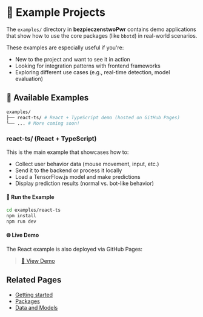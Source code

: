 # 🧪 Example Projects

The `examples/` directory in **bezpieczenstwoPwr** contains demo applications that show how to use the core packages (like `bbotd`) in real-world scenarios.

These examples are especially useful if you're:

- New to the project and want to see it in action
- Looking for integration patterns with frontend frameworks
- Exploring different use cases (e.g., real-time detection, model evaluation)

## 📁 Available Examples

```bash
examples/
├── react-ts/ # React + TypeScript demo (hosted on GitHub Pages)
└── ... # More coming soon!
```

### react-ts/ (React + TypeScript)

This is the main example that showcases how to:

- Collect user behavior data (mouse movement, input, etc.)
- Send it to the backend or process it locally
- Load a TensorFlow.js model and make predictions
- Display prediction results (normal vs. bot-like behavior)

#### 🚀 Run the Example

```bash
cd examples/react-ts
npm install
npm run dev
```

#### 🌐 Live Demo

The React example is also deployed via GitHub Pages:

> [🔗 View Demo](https://githu.com/Pawel-Jurek/bezpieczenstwoPwr/)

<!-- ## 🧠 Behind the Scenes

The example app leverages: -->

## Related Pages

- [Getting started](./getting-started)
- [Packages](./packages)
- [Data and Models](./data-and-models)
